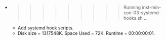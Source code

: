 * >>>>>>>>> Running inst-min-con-03-systemd-hooks.sh ...
  * Add systemd hook scripts.
  * Disk size = 1317548K. Space Used = 72K. Runtime = 00:00:00:01.
